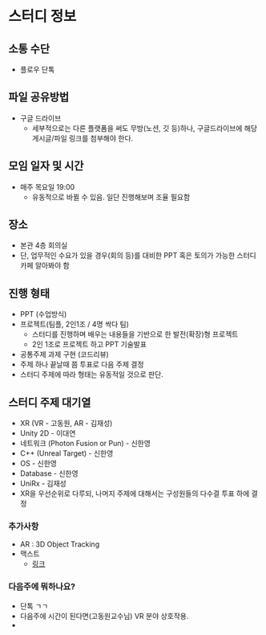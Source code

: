 # 스터디 정보

## 소통 수단
- 플로우 단톡

## 파일 공유방법
- 구글 드라이브
  - 세부적으로는 다른 플랫폼을 써도 무방(노션, 깃 등)하나, 구글드라이브에 해당 게시글/파일 링크를 첨부해야 한다.

## 모임 일자 및 시간
- 매주 목요일 19:00
  - 유동적으로 바뀔 수 있음. 일단 진행해보며 조율 필요함

## 장소
- 본관 4층 회의실
- 단, 업무적인 수요가 있을 경우(회의 등)를 대비한 PPT 혹은 토의가 가능한 스터디카페 알아봐야 함

## 진행 형태
- PPT (수업방식)
- 프로젝트(팀플, 2인1조 / 4명 싹다 팀)
  - 스터디를 진행하며 배우는 내용들을 기반으로 한 발전(확장)형 프로젝트
  - 2인 1조로 프로젝트 하고 PPT 기술발표
- 공통주제 과제 구현 (코드리뷰)
- 주제 하나 끝날때 쯤 투표로 다음 주제 결정
- 스터디 주제에 따라 형태는 유동적일 것으로 판단.

## 스터디 주제 대기열
- XR (VR - 고동원, AR - 김재성)
- Unity 2D - 이대연
- 네트워크 (Photon Fusion or Pun) - 신한영
- C++ (Unreal Target) - 신한영
- OS - 신한영
- Database - 신한영
- UniRx - 김재성
- XR을 우선순위로 다루되, 나머지 주제에 대해서는 구성원들의 다수결 투표 하에 결정




### 추가사항
- AR : 3D Object Tracking
- 맥스트
  - [링크](https://developer.maxst.com/?gclid=Cj0KCQjwr82iBhCuARIsAO0EAZwNMPXZrp5ZvpK3gdk6ZMgXNs0YLGzuFvpxVk7CT6c3fEWuyQVjJhIaAtnSEALw_wcB)

### 다음주에 뭐하나요?
- 단톡 ㄱㄱ
- 다음주에 시간이 된다면(고동원교수님) VR 분야 상호작용.
- 